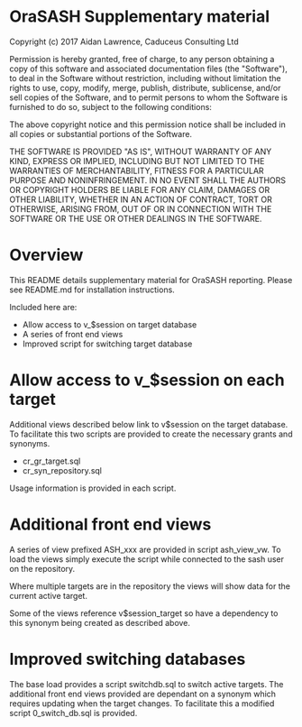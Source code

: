 <H1>OraSASH Supplementary material</H1> 

Copyright (c) 2017 Aidan Lawrence, Caduceus Consulting Ltd

Permission is hereby granted, free of charge, to any person obtaining a copy of this software and associated documentation files (the "Software"), to deal in the Software without restriction, including without limitation the rights to use, copy, modify, merge, publish, distribute, sublicense, and/or sell copies of the Software, and to permit persons to whom the Software is furnished to do so, subject to the following conditions:

The above copyright notice and this permission notice shall be included in all copies or substantial portions of the Software.

THE SOFTWARE IS PROVIDED "AS IS", WITHOUT WARRANTY OF ANY KIND, EXPRESS OR IMPLIED, INCLUDING BUT NOT LIMITED TO THE WARRANTIES OF MERCHANTABILITY, FITNESS FOR A PARTICULAR PURPOSE AND NONINFRINGEMENT. IN NO EVENT SHALL THE AUTHORS OR COPYRIGHT HOLDERS BE LIABLE FOR ANY CLAIM, DAMAGES OR OTHER LIABILITY, WHETHER IN AN ACTION OF CONTRACT, TORT OR OTHERWISE, ARISING FROM, OUT OF OR IN CONNECTION WITH THE SOFTWARE OR THE USE OR OTHER DEALINGS IN THE SOFTWARE.

<H1>Overview</H1>

This README details supplementary material for OraSASH reporting. Please see README.md for installation instructions. 

Included here are:
<ul>
    <li>Allow access to v_$session on target database</li> 
	<li>A series of front end views</li> 
    <li>Improved script for switching target database</li> 
</ul>

<H1>Allow access to v_$session on each target</H1> 

Additional views described below link to v$session on the target database. To facilitate this two scripts are provided to create the necessary grants and synonyms.

<ul>
    <li>cr_gr_target.sql</li> 
	<li>cr_syn_repository.sql</li> 
</ul>

Usage information is provided in each script.

<H1>Additional front end views</H1> 

A series of view prefixed ASH_xxx are provided in script ash_view_vw. To load the views simply execute the script while connected to the sash user on the repository. 

Where multiple targets are in the repository the views will show data for the current active target. 

Some of the views reference v$session_target so have a dependency to this synonym being created as described above. 

<H1>Improved switching databases</H1> 

The base load provides a script switchdb.sql to switch active targets. The additional front end views provided are dependant on a synonym which requires updating when the target changes. To facilitate this a modified script 0_switch_db.sql is provided.






